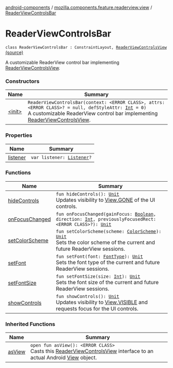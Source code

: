 [android-components](../../index.md) / [mozilla.components.feature.readerview.view](../index.md) / [ReaderViewControlsBar](./index.md)

# ReaderViewControlsBar

`class ReaderViewControlsBar : ConstraintLayout, `[`ReaderViewControlsView`](../-reader-view-controls-view/index.md) [(source)](https://github.com/mozilla-mobile/android-components/blob/master/components/feature/readerview/src/main/java/mozilla/components/feature/readerview/view/ReaderViewControlsBar.kt#L25)

A customizable ReaderView control bar implementing [ReaderViewControlsView](../-reader-view-controls-view/index.md).

### Constructors

| Name | Summary |
|---|---|
| [&lt;init&gt;](-init-.md) | `ReaderViewControlsBar(context: <ERROR CLASS>, attrs: <ERROR CLASS>? = null, defStyleAttr: `[`Int`](https://kotlinlang.org/api/latest/jvm/stdlib/kotlin/-int/index.html)` = 0)`<br>A customizable ReaderView control bar implementing [ReaderViewControlsView](../-reader-view-controls-view/index.md). |

### Properties

| Name | Summary |
|---|---|
| [listener](listener.md) | `var listener: `[`Listener`](../-reader-view-controls-view/-listener/index.md)`?` |

### Functions

| Name | Summary |
|---|---|
| [hideControls](hide-controls.md) | `fun hideControls(): `[`Unit`](https://kotlinlang.org/api/latest/jvm/stdlib/kotlin/-unit/index.html)<br>Updates visibility to [View.GONE](#) of the UI controls. |
| [onFocusChanged](on-focus-changed.md) | `fun onFocusChanged(gainFocus: `[`Boolean`](https://kotlinlang.org/api/latest/jvm/stdlib/kotlin/-boolean/index.html)`, direction: `[`Int`](https://kotlinlang.org/api/latest/jvm/stdlib/kotlin/-int/index.html)`, previouslyFocusedRect: <ERROR CLASS>?): `[`Unit`](https://kotlinlang.org/api/latest/jvm/stdlib/kotlin/-unit/index.html) |
| [setColorScheme](set-color-scheme.md) | `fun setColorScheme(scheme: `[`ColorScheme`](../../mozilla.components.feature.readerview/-reader-view-feature/-color-scheme/index.md)`): `[`Unit`](https://kotlinlang.org/api/latest/jvm/stdlib/kotlin/-unit/index.html)<br>Sets the color scheme of the current and future ReaderView sessions. |
| [setFont](set-font.md) | `fun setFont(font: `[`FontType`](../../mozilla.components.feature.readerview/-reader-view-feature/-font-type/index.md)`): `[`Unit`](https://kotlinlang.org/api/latest/jvm/stdlib/kotlin/-unit/index.html)<br>Sets the font type of the current and future ReaderView sessions. |
| [setFontSize](set-font-size.md) | `fun setFontSize(size: `[`Int`](https://kotlinlang.org/api/latest/jvm/stdlib/kotlin/-int/index.html)`): `[`Unit`](https://kotlinlang.org/api/latest/jvm/stdlib/kotlin/-unit/index.html)<br>Sets the font size of the current and future ReaderView sessions. |
| [showControls](show-controls.md) | `fun showControls(): `[`Unit`](https://kotlinlang.org/api/latest/jvm/stdlib/kotlin/-unit/index.html)<br>Updates visibility to [View.VISIBLE](#) and requests focus for the UI controls. |

### Inherited Functions

| Name | Summary |
|---|---|
| [asView](../-reader-view-controls-view/as-view.md) | `open fun asView(): <ERROR CLASS>`<br>Casts this [ReaderViewControlsView](../-reader-view-controls-view/index.md) interface to an actual Android [View](#) object. |
